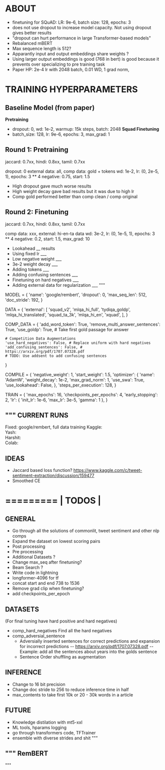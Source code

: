 # ABOUT
- finetuning for SQuAD: LR: 9e-6, batch size: 128, epochs: 3
- does not use dropout to increase model capacity. Not using dropout gives better results
- "dropout can hurt performance in large Transformer-based models"
- Rebalanced mBERT
- Max sequence length is 512?
- Apparantly input and output embeddings share weights ?
- Using larger output embeddings is good (768 in bert) is good because it prevents over specializing to pre training task
- Paper HP: 2e-4 lr with 2048 batch, 0.01 WD, 1 grad norm,  


# TRAINING HYPERPARAMETERS 

## Baseline Model (from paper)
__Pretraining__
- dropout: 0, wd: 1e-2, warmup: 15k steps, batch: 2048
__Squad Finetuning__
- batch_size: 128, lr: 9e-6, epochs: 3, max_grad: 1

## Round 1: Pretraining 
jaccard: 0.7xx, hindi: 0.8xx, tamil: 0.7xx

dropout: 0
external data: all, comp data: gold + tokens
wd: 1e-2, lr: (0, 2e-5, 1), epochs: 3 ** 4
negative: 0.75, start: 1.5

- High dropout gave much worse results
- High weight decay gave bad results but it was due to high lr
- Comp gold performed better than comp clean / comp original

## Round 2: Finetuning
jaccard: 0.7xx, hindi: 0.8xx, tamil: 0.7xx

comp data: xxx, external: hi-en-ta data
wd: 3e-2, lr: (0, 1e-5, 1), epochs: 3 ** 4
negative: 0.2, start: 1.5, max_grad: 10

- Lookahead __ results
- Using fixed lr ___ 
- Low negative weight ___
- 3e-2 weight decay ___
- Adding tokens ___
- Adding confusing sentences ___
- Finetuning on hard negatives ___
- Adding external data for regularization ___
"""

MODEL = {
    'name': 'google/rembert', 
    'dropout': 0, 
    'max_seq_len': 512, 'doc_stride': 192, 
}

DATA = {
    'external': [
        'squad_v2', 'mlqa_hi_full', 'tydiqa_goldp', 
        'mlqa_hi_translated', 
        'squad_ta_3k', 'mlqa_hi_en', 'xquad', 
    ], 
}

COMP_DATA = {
    'add_word_token': True, 
    'remove_multi_answer_sentences': True, 
    'use_goldp': True, # Take first gold passage for answer

    # Competition Data Augmentations
    'use_hard_negatives': False, # Replace uniform with hard negatives
    'add_confusing_sentences': False, # https://arxiv.org/pdf/1707.07328.pdf
    # TODO: Use addsent to add confusing sentences
}

COMPILE = {
    'negative_weight': 1, 
    'start_weight': 1.5,
    'optimizer': {
        'name': 'AdamW', 
        'weight_decay': 1e-2, 'max_grad_norm': 1,
        'use_swa': True, 
        'use_lookahead': False, 
    }, 
    'steps_per_execution': 128, 
}

TRAIN = {
    'max_epochs': 16, 
    'checkpoints_per_epochs': 4, 
    'early_stopping': 2, 
    'lr': { 'init_lr': 1e-6, 'max_lr': 3e-5, 'gamma': 1 }, 
}

"""
CURRENT RUNS
------------
Fixed: google/rembert, full data training
Kaggle:  
Yash:  
Harshit:  
Colab:  

 IDEAS
-------
- Jaccard based loss function?
    https://www.kaggle.com/c/tweet-sentiment-extraction/discussion/159477
- Smoothed CE 


=========
| TODOS |
=========

GENERAL
-------
- Go through all the solutions of commonlit, tweet sentiment and other nlp comps
- Expand the dataset on lowest scoring pairs
- Post processing 
- Pre processing
- Additional Datasets ? 
- Change max_seq after finetuning? 
- Beam Search ? 
- Write code in lightning
- longformer-4096 for tf
- concat start and end 738 to 1536
- Remove grad clip when finetuning? 
- add checkpoints_per_epoch 

DATASETS
--------
(For final tuning have hard positive and hard negatives)
- comp_hard_negatives
    Find all the hard negatives
- comp_adversial_sentence
    - Adversially inserted sentences for correct predictions and expansion for incorrect predictions
        -- https://arxiv.org/pdf/1707.07328.pdf
        -- Example: add all the sentences about years into the golds sentence
    - Sentence Order shuffling as augmentation

INFERENCE
---------
- Change to 16 bit precision
- Change doc stride to 256 to reduce inference time in half
- max_contents to take first 10k or 20 - 30k words in a article

FUTURE
------
- Knowledge distilation with mt5-xxl
- ML tools, hparams logging
- go through transformers code, TFTrainer
- ensemble with diverse strides and shit
"""

"""
RemBERT
-------

"""